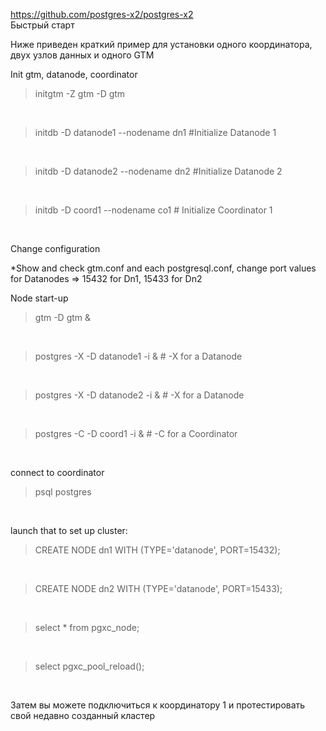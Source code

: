 https://github.com/postgres-x2/postgres-x2
<br>
Быстрый старт
<br>

Ниже приведен краткий пример для установки одного координатора, двух узлов данных и одного GTM
<br>


 Init gtm, datanode, coordinator
<br>

  >initgtm -Z gtm -D gtm
<br>

  >initdb -D datanode1 --nodename dn1 #Initialize Datanode 1
<br>

  >initdb -D datanode2 --nodename dn2 #Initialize Datanode 2
<br>

  >initdb -D coord1 --nodename co1 # Initialize Coordinator 1
<br>


  Change configuration
<br>

  *Show and check gtm.conf and each postgresql.conf, change port values for Datanodes => 15432 for Dn1, 15433 for Dn2
<br>

  Node start-up
<br>

  >gtm -D gtm &
<br>

  >postgres -X -D datanode1 -i & # -X for a Datanode
<br>

  >postgres -X -D datanode2 -i & # -X for a Datanode
<br>

  >postgres -C -D coord1 -i & # -C for a Coordinator
<br>


  connect to coordinator
<br>

  >psql postgres
<br>


  launch that to set up cluster:
<br>

  >CREATE NODE dn1 WITH (TYPE='datanode', PORT=15432);
<br>

  >CREATE NODE dn2 WITH (TYPE='datanode', PORT=15433);
<br>

  >select * from pgxc_node;
<br>

  >select pgxc_pool_reload();
<br>


Затем вы можете подключиться к координатору 1 и протестировать свой недавно созданный кластер
<br>

